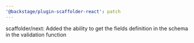 ```yaml
---
'@backstage/plugin-scaffolder-react': patch
---
```


scaffolder/next: Added the ability to get the fields definition in the schema in the validation function
